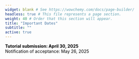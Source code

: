 ```yaml
---
widget: blank # See https://wowchemy.com/docs/page-builder/
headless: true # This file represents a page section.
weight: 40 # Order that this section will appear.
title: "Important Dates"
subtitle: ""
active: true
---
```

<span style=color:black;font-weight:bold>Tutorial submission:  April 30, 2025</span>  
<span style=color:black>Notification of acceptance: May 26, 2025</span>  


